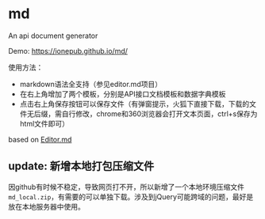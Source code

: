 # md
An api document generator

Demo: https://ionepub.github.io/md/

使用方法：

- markdown语法全支持（参见editor.md项目）
- 在右上角增加了两个模板，分别是API接口文档模板和数据字典模板
- 点击右上角保存按钮可以保存文件（有弹窗提示，火狐下直接下载，下载的文件无后缀，需自行修改，chrome和360浏览器会打开文本页面，ctrl+s保存为html文件即可）

based on [Editor.md](https://pandao.github.io/editor.md/ "Editor.md")

## update: 新增本地打包压缩文件

因github有时候不稳定，导致网页打不开，所以新增了一个本地环境压缩文件` md_local.zip `，有需要的可以单独下载。涉及到jQuery可能跨域的问题，最好是放在本地服务器中使用。
